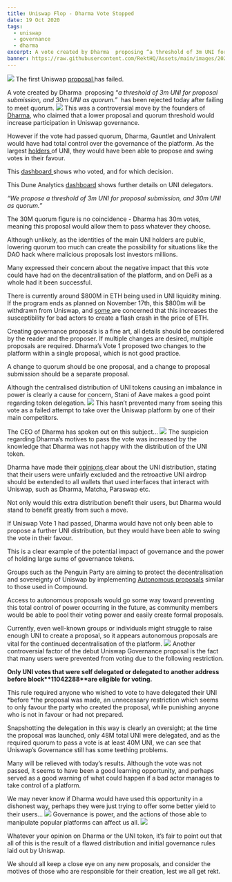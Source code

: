 ```yaml
---
title: Uniswap Flop - Dharma Vote Stopped
date: 19 Oct 2020
tags:
  - uniswap
  - governance
  - dharma
excerpt: A vote created by Dharma  proposing “a threshold of 3m UNI for proposal submission, and 30m UNI as quorum.”  has been rejected today after failing to meet quorum.
banner: https://raw.githubusercontent.com/RektHQ/Assets/main/images/2020/10/1-fenced-unicorn-tapestry-theresa-labrecque-3.jpg
---
```


![](https://raw.githubusercontent.com/RektHQ/Assets/main/images/2020/10/1-fenced-unicorn-tapestry-theresa-labrecque-3.jpg)
The first Uniswap [proposal ](https://app.uniswap.org/#/vote/1)has failed.

A vote created by Dharma  proposing “_a threshold of 3m UNI for proposal submission, and 30m UNI as quorum.”_  has been rejected today after failing to meet quorum.
![](https://lh4.googleusercontent.com/pAgagsffIrZb-ZU6U75qvPHXBtiSnsQkOfUboQovSY0Tg_UQ0zAWE7kUndkcK_DvcrEQU5LtMM25o6QCXJ3YvN9Gg3Mrlv1AQ20vPLh85IIXChQen6J4z7OctKNoYnJ5ASRERgNz)
This was a controversial move by the founders of [Dharma](https://github.com/dharma-eng/dharma-smart-wallet), who claimed that a lower proposal and quorum threshold would increase participation in Uniswap governance.

However if the vote had passed quorum, Dharma, Gauntlet and Univalent would have had total control over the governance of the platform. As the largest [holders ](https://etherscan.io/token/0x1f9840a85d5af5bf1d1762f925bdaddc4201f984#balances)of UNI, they would have been able to propose and swing votes in their favour.

This [dashboard ](https://gateway.pinata.cloud/ipfs/QmRnJtRXKCx2X89QosbvK4swnQMjkEX9JHCDxcXvBQT1Lm/site.html)shows who voted, and for which decision.

This Dune Analytics [dashboard](https://explore.duneanalytics.com/dashboard/uniswap-governance) shows further details on UNI delegators.

_“We propose a threshold of 3m UNI for proposal submission, and 30m UNI as quorum.”_

The 30M quorum figure is no coincidence - Dharma has 30m votes, meaning this proposal would allow them to pass whatever they choose.

Although unlikely, as the identities of the main UNI holders are public, lowering quorum too much can create the possibility for situations like the DAO hack where malicious proposals lost investors millions.

Many expressed their concern about the negative impact that this vote could have had on the decentralisation of the platform, and on DeFi as a whole had it been successful.

There is currently around $800M in ETH being used in UNI liquidity mining. If the program ends as planned on November 17th, this $800m will be withdrawn from Uniswap, and [some ](https://twitter.com/RyanBerckmans/status/1317643405040799747?s=20)are concerned that this increases the susceptibility for bad actors to create a flash crash in the price of ETH.

Creating governance proposals is a fine art, all details should be considered by the reader and the proposer. If multiple changes are desired, multiple proposals are required. Dharma’s Vote 1 proposed two changes to the platform within a single proposal, which is not good practice.

A change to quorum should be one proposal, and a change to proposal submission should be a separate proposal.

Although the centralised distribution of UNI tokens causing an imbalance in power is clearly a cause for concern, Stani of Aave makes a good point regarding token delegation.
![](https://lh5.googleusercontent.com/FsXYoIRYQQkgl3oQ4nUOlc8jotDeRAg2fIjZ10FUPoFddepHWGhLr_qfG3XD9wF8Jakqk97k2fFkPjOKjypibELetMyXGvXnYFqouarAgFhUUNPOJz_YbxoPy4BDo0aNmG4RIPNm)
This hasn’t prevented many from seeing this vote as a failed attempt to take over the Uniswap platform by one of their main competitors.

The CEO of Dharma has spoken out on this subject…
![](https://lh3.googleusercontent.com/Bzg5e9BdDimyaNx5Dm7r-BWcjFH8sjk2K2zAk08zqjgqX-6yOM0TUCcAzTyKY55cExDmTJ1dkFtRheNmAkp75yuIp08mVZObzxeqmD6hLyu0ecuLFrblSU0GTcw1kdJE3zjlNZ0-)
The suspicion regarding Dharma’s motives to pass the vote was increased by the knowledge that Dharma was not happy with the distribution of the UNI token.

Dharma have made their [opinions ](https://gov.uniswap.org/t/retroactive-airdrop-excludes-proxy-contract-users-e-g-dharma-matcha-etc/1222)clear about the UNI distribution, stating that their users were unfairly excluded and the retroactive UNI airdrop should be extended to all wallets that used interfaces that interact with Uniswap, such as Dharma, Matcha, Paraswap etc.

Not only would this extra distribution benefit their users, but Dharma would stand to benefit greatly from such a move.

If Uniswap Vote 1 had passed, Dharma would have not only been able to propose a further UNI distribution, but they would have been able to swing the vote in their favour.

This is a clear example of the potential impact of governance and the power of holding large sums of governance tokens.

Groups such as the Penguin Party are aiming to protect the decentralisation and sovereignty of Uniswap by implementing [Autonomous proposals](https://medium.com/@hiturunk/autonomous-proposals-campaign-update-9a9bab56fc30) similar to those used in Compound.

Access to autonomous proposals would go some way toward preventing this total control of power occurring in the future, as community members would be able to pool their voting power and easily create formal proposals.

Currently, even well-known groups or individuals might struggle to raise enough UNI to create a proposal, so it appears autonomous proposals are vital for the continued decentralisation of the platform.
![](https://lh5.googleusercontent.com/S5dRWHK15ulaBWdB9VnIMpR1iN9WGfwLarCL-P8QR-k02_hdxMbOO9eCRwsHckSZkO46GrpyBYOFL0Nykr5EI62ahBtgMHgzs84GPxOGCq6B64vDh4CJo1UUzpPm9B-lF21GipDm)
Another controversial factor of the debut Uniswap Governance proposal is the fact that many users were prevented from voting due to the following restriction.

**Only UNI votes that were self delegated or delegated to another address before block\*\***11042288\***\*are eligible for voting.**

This rule required anyone who wished to vote to have delegated their UNI *before *the proposal was made, an unnecessary restriction which seems to only favour the party who created the proposal, while punishing anyone who is not in favour or had not prepared.

Snapshotting the delegation in this way is clearly an oversight; at the time the proposal was launched, only 48M total UNI were delegated, and as the required quorum to pass a vote is at least 40M UNI, we can see that Uniswap’s Governance still has some teething problems.

Many will be relieved with today’s results. Although the vote was not passed, it seems to have been a good learning opportunity, and perhaps served as a good warning of what could happen if a bad actor manages to take control of a platform.

We may never know if Dharma would have used this opportunity in a dishonest way, perhaps they were just trying to offer some better yield to their users...
![](https://lh6.googleusercontent.com/4r4X8BeIyIxsLewnaNoSThqFSjB5-Rn0J6kXcmH02k2QRWpDGraZVyx-ttkmkUDlcn5t2I7sb4rx7jHCde2XSBkzwXeixUv3AGJk6M5BMAlKs5dMilJUbHFWPH9bIGk1YAO08eDF)
Governance is power, and the actions of those able to manipulate popular platforms can affect us all.
![](https://lh4.googleusercontent.com/2nsZ1myiquSMV516VhJQTjCKsc8oWYta9EbBC3XqKhcm5Q8BuiIPLkxCj3V-LIX4F43NbgjmvuGnzE5JtVmB4XSjbTQTy1oO7hu_pfZVm1GYIV5w7leqZrsK2Se3hn6B1GdE8rVT)

Whatever your opinion on Dharma or the UNI token, it’s fair to point out that all of this is the result of a flawed distribution and initial governance rules laid out by Uniswap.

We should all keep a close eye on any new proposals, and consider the motives of those who are responsible for their creation, lest we all get rekt.
